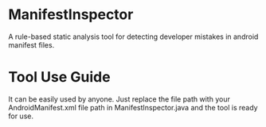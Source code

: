 # ManifestInspector
A rule-based static analysis tool for detecting developer mistakes in android manifest files.


# Tool Use Guide
It can be easily used by anyone. Just replace the file path with your AndroidManifest.xml file path in ManifestInspector.java and the tool is ready for use. 
